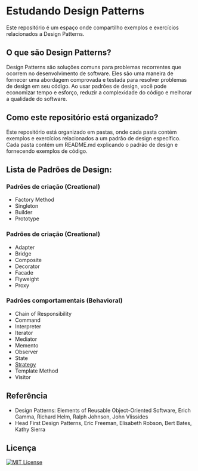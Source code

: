 
# Estudando Design Patterns


Este repositório é um espaço onde compartilho exemplos e exercícios relacionados a Design Patterns.



## O que são Design Patterns?


Design Patterns são soluções comuns para problemas recorrentes que ocorrem no desenvolvimento de software. Eles são uma maneira de fornecer uma abordagem comprovada e testada para resolver problemas de design em seu código. Ao usar padrões de design, você pode economizar tempo e esforço, reduzir a complexidade do código e melhorar a qualidade do software.


## Como este repositório está organizado?

Este repositório está organizado em pastas, onde cada pasta contém exemplos e exercícios relacionados a um padrão de design específico. Cada pasta contém um README.md explicando o padrão de design e fornecendo exemplos de código.





## Lista de Padrões de Design:

### Padrões de criação (Creational)

- Factory Method
- Singleton
- Builder
- Prototype

### Padrões de criação (Creational)

- Adapter
- Bridge
- Composite
- Decorator
- Facade
- Flyweight
- Proxy

### Padrões comportamentais (Behavioral)

- Chain of Responsibility
- Command
- Interpreter
- Iterator
- Mediator
- Memento
- Observer
- State
- [Strategy](https://github.com/CleuJunior/design-patterns-study/tree/main/src/main/java/com/br/study/patterns/behavioral/strategy)
- Template Method
- Visitor

## Referência

- Design Patterns: Elements of Reusable Object-Oriented Software, Erich Gamma, Richard Helm, Ralph Johnson, John Vlissides
- Head First Design Patterns, Eric Freeman, Elisabeth Robson, Bert Bates, Kathy Sierra


## Licença

[![MIT License](https://img.shields.io/badge/License-MIT-green.svg)](https://choosealicense.com/licenses/mit/)
